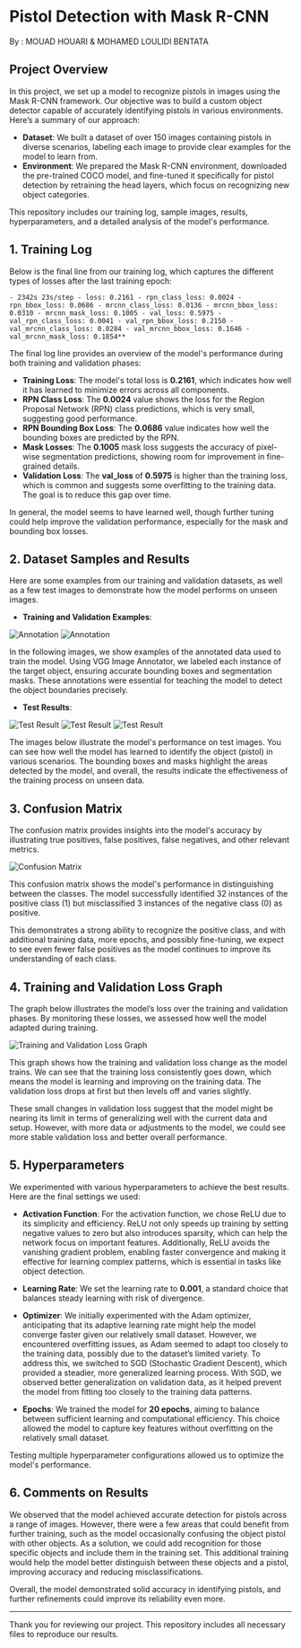
# Pistol Detection with Mask R-CNN

By : MOUAD HOUARI & MOHAMED LOULIDI BENTATA

## Project Overview

In this project, we set up a model to recognize pistols in images using the Mask R-CNN framework. Our objective was to build a custom object detector capable of accurately identifying pistols in various environments. Here’s a summary of our approach:

- **Dataset**: We built a dataset of over 150 images containing pistols in diverse scenarios, labeling each image to provide clear examples for the model to learn from.
- **Environment**: We prepared the Mask R-CNN environment, downloaded the pre-trained COCO model, and fine-tuned it specifically for pistol detection by retraining the head layers, which focus on recognizing new object categories.

This repository includes our training log, sample images, results, hyperparameters, and a detailed analysis of the model's performance.

## 1. Training Log

Below is the final line from our training log, which captures the different types of losses after the last training epoch:
```
- 2342s 23s/step - loss: 0.2161 - rpn_class_loss: 0.0024 - rpn_bbox_loss: 0.0686 - mrcnn_class_loss: 0.0136 - mrcnn_bbox_loss: 0.0310 - mrcnn_mask_loss: 0.1005 - val_loss: 0.5975 - val_rpn_class_loss: 0.0041 - val_rpn_bbox_loss: 0.2150 - val_mrcnn_class_loss: 0.0284 - val_mrcnn_bbox_loss: 0.1646 - val_mrcnn_mask_loss: 0.1854**
```

The final log line provides an overview of the model's performance during both training and validation phases:

- **Training Loss**: The model's total loss is **0.2161**, which indicates how well it has learned to minimize errors across all components.
- **RPN Class Loss**: The **0.0024** value shows the loss for the Region Proposal Network (RPN) class predictions, which is very small, suggesting good performance.
- **RPN Bounding Box Loss**: The **0.0686** value indicates how well the bounding boxes are predicted by the RPN.
- **Mask Losses**: The **0.1005** mask loss suggests the accuracy of pixel-wise segmentation predictions, showing room for improvement in fine-grained details.
- **Validation Loss**: The **val_loss** of **0.5975** is higher than the training loss, which is common and suggests some overfitting to the training data. The goal is to reduce this gap over time.

In general, the model seems to have learned well, though further tuning could help improve the validation performance, especially for the mask and bounding box losses.

## 2. Dataset Samples and Results

Here are some examples from our training and validation datasets, as well as a few test images to demonstrate how the model performs on unseen images.

- **Training and Validation Examples**: 

![Annotation](./Mask_RCNN/images/annotation1.png) ![Annotation](./Mask_RCNN/images/annotation2.png)

In the following images, we show examples of the annotated data used to train the model. Using VGG Image Annotator, we labeled each instance of the target object, ensuring accurate bounding boxes and segmentation masks. These annotations were essential for teaching the model to detect the object boundaries precisely.

- **Test Results**: 

![Test Result](./Mask_RCNN/images/Test1.jpg) ![Test Result](./Mask_RCNN/images/Test2.jpg) ![Test Result](./Mask_RCNN/images/Test3.jpg)

The images below illustrate the model's performance on test images. You can see how well the model has learned to identify the object (pistol) in various scenarios. The bounding boxes and masks highlight the areas detected by the model, and overall, the results indicate the effectiveness of the training process on unseen data.

## 3. Confusion Matrix

The confusion matrix provides insights into the model's accuracy by illustrating true positives, false positives, false negatives, and other relevant metrics.

![Confusion Matrix](./Mask_RCNN/images/confusion_matrix.jpg)

This confusion matrix shows the model's performance in distinguishing between the classes. The model successfully identified 32 instances of the positive class (1) but misclassified 3 instances of the negative class (0) as positive. 

This demonstrates a strong ability to recognize the positive class, and with additional training data, more epochs, and possibly fine-tuning, we expect to see even fewer false positives as the model continues to improve its understanding of each class.


## 4. Training and Validation Loss Graph

The graph below illustrates the model’s loss over the training and validation phases. By monitoring these losses, we assessed how well the model adapted during training.

![Training and Validation Loss Graph](./Mask_RCNN/images/Training_and_Validation_Loss_Graph.jpg)


This graph shows how the training and validation loss change as the model trains. We can see that the training loss consistently goes down, which means the model is learning and improving on the training data. The validation loss drops at first but then levels off and varies slightly. 

These small changes in validation loss suggest that the model might be nearing its limit in terms of generalizing well with the current data and setup. However, with more data or adjustments to the model, we could see more stable validation loss and better overall performance.

## 5. Hyperparameters

We experimented with various hyperparameters to achieve the best results. Here are the final settings we used:

- **Activation Function**: For the activation function, we chose ReLU due to its simplicity and efficiency. ReLU not only speeds up training by setting negative values to zero but also introduces sparsity, which can help the network focus on important features. Additionally, ReLU avoids the vanishing gradient problem, enabling faster convergence and making it effective for learning complex patterns, which is essential in tasks like object detection.

- **Learning Rate**: We set the learning rate to **0.001**, a standard choice that balances steady learning with risk of divergence. 
- **Optimizer**: We initially experimented with the Adam optimizer, anticipating that its adaptive learning rate might help the model converge faster given our relatively small dataset. However, we encountered overfitting issues, as Adam seemed to adapt too closely to the training data, possibly due to the dataset’s limited variety. To address this, we switched to SGD (Stochastic Gradient Descent), which provided a steadier, more generalized learning process. With SGD, we observed better generalization on validation data, as it helped prevent the model from fitting too closely to the training data patterns.

- **Epochs**:  We trained the model for **20 epochs**, aiming to balance between sufficient learning and computational efficiency. This choice allowed the model to capture key features without overfitting on the relatively small dataset.


Testing multiple hyperparameter configurations allowed us to optimize the model's performance.

## 6. Comments on Results

We observed that the model achieved accurate detection for pistols across a range of images. However, there were a few areas that could benefit from further training, such as the model occasionally confusing the object pistol with other objects. As a solution, we could add recognition for those specific objects and include them in the training set. This additional training would help the model better distinguish between these objects and a pistol, improving accuracy and reducing misclassifications.

Overall, the model demonstrated solid accuracy in identifying pistols, and further refinements could improve its reliability even more.

---

Thank you for reviewing our project. This repository includes all necessary files to reproduce our results.




